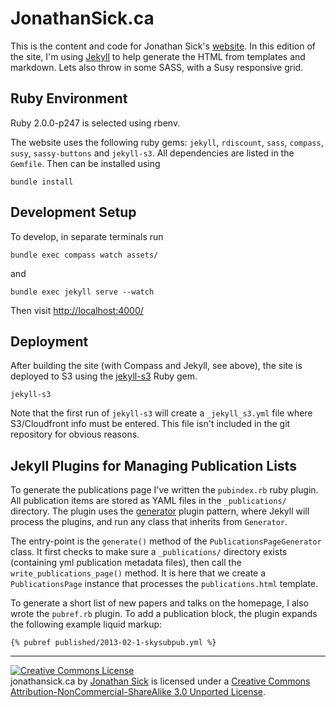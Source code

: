 # JonathanSick.ca

This is the content and code for Jonathan Sick's [website](http://www.jonathansick.ca).
In this edition of the site, I'm using [Jekyll](https://github.com/mojombo/jekyll/) to help generate the HTML from templates and markdown.
Lets also throw in some SASS, with a Susy responsive grid.

## Ruby Environment

Ruby 2.0.0-p247 is selected using rbenv.

The website uses the following ruby gems: `jekyll`, `rdiscount`, `sass`, `compass`, `susy`, `sassy-buttons` and `jekyll-s3`. All dependencies are listed in the ``Gemfile``. Then can be installed using

    bundle install

## Development Setup

To develop, in separate terminals run

    bundle exec compass watch assets/

and

    bundle exec jekyll serve --watch

Then visit [http://localhost:4000/]()

## Deployment

After building the site (with Compass and Jekyll, see above), the site is deployed to S3 using the [jekyll-s3](https://github.com/laurilehmijoki/jekyll-s3) Ruby gem.

    jekyll-s3

Note that the first run of `jekyll-s3` will create a `_jekyll_s3.yml` file where S3/Cloudfront info must be entered.
This file isn't included in the git repository for obvious reasons.

## Jekyll Plugins for Managing Publication Lists

To generate the publications page I've written the `pubindex.rb` ruby plugin.
All publication items are stored as YAML files in the `_publications/` directory.
The plugin uses the [generator](https://github.com/mojombo/jekyll/wiki/Plugins) plugin pattern, where Jekyll will process the plugins, and run any class that inherits from `Generator`.

The entry-point is the `generate()` method of the `PublicationsPageGenerator` class.
It first checks to make sure a `_publications/` directory exists (containing yml publication metadata files), then call the `write_publications_page()` method. It is here that we create a `PublicationsPage` instance that processes the `publications.html` template.

To generate a short list of new papers and talks on the homepage, I also wrote the `pubref.rb` plugin. To add a publication block, the plugin expands the following example liquid markup:

    {% pubref published/2013-02-1-skysubpub.yml %}

***

<a rel="license" href="http://creativecommons.org/licenses/by-nc-sa/3.0/deed.en_US"><img alt="Creative Commons License" style="border-width:0" src="http://i.creativecommons.org/l/by-nc-sa/3.0/80x15.png" /></a><br /><span xmlns:dct="http://purl.org/dc/terms/" property="dct:title">jonathansick.ca</span> by <a xmlns:cc="http://creativecommons.org/ns#" href="http://www.jonathansick.ca" property="cc:attributionName" rel="cc:attributionURL">Jonathan Sick</a> is licensed under a <a rel="license" href="http://creativecommons.org/licenses/by-nc-sa/3.0/deed.en_US">Creative Commons Attribution-NonCommercial-ShareAlike 3.0 Unported License</a>.
